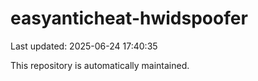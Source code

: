 # easyanticheat-hwidspoofer

Last updated: 2025-06-24 17:40:35

This repository is automatically maintained.
